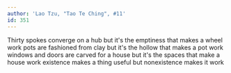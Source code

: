 ```yaml
---
author: 'Lao Tzu, "Tao Te Ching", #11'
id: 351
---
```


Thirty spokes converge on a hub
but it's the emptiness
that makes a wheel work
pots are fashioned from clay
but it's the hollow
that makes a pot work
windows and doors are carved for a house
but it's the spaces
that make a house work
existence makes a thing useful
but nonexistence makes it work
